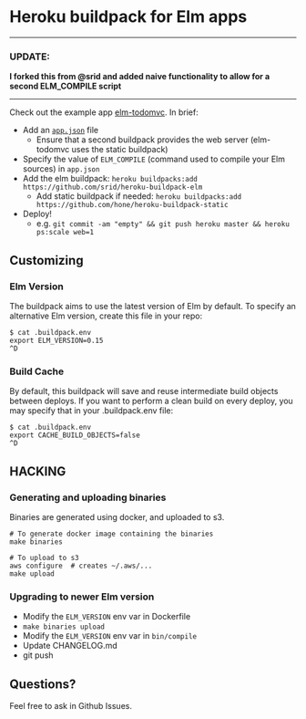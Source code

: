 # Heroku buildpack for Elm apps

---

### UPDATE:
**I forked this from @srid and added naive functionality to allow for a second ELM_COMPILE script**

---

Check out the example app [elm-todomvc](https://github.com/srid/elm-todomvc). In brief:

- Add an [`app.json`](https://github.com/srid/elm-todomvc/blob/heroku/app.json) file
  - Ensure that a second buildpack provides the web server (elm-todomvc uses the static buildpack)
- Specify the value of `ELM_COMPILE` (command used to compile your Elm sources) in `app.json`
- Add the elm buildpack: `heroku buildpacks:add https://github.com/srid/heroku-buildpack-elm`
  - Add static buildpack if needed: `heroku buildpacks:add https://github.com/hone/heroku-buildpack-static`
- Deploy! 
  - e.g. `git commit -am "empty" && git push heroku master && heroku ps:scale web=1`

## Customizing

### Elm Version

The buildpack aims to use the latest version of Elm by default. To specify an alternative Elm
version, create this file in your repo:

```
$ cat .buildpack.env
export ELM_VERSION=0.15
^D
```

### Build Cache
 
By default, this buildpack will save and reuse intermediate build objects between deploys. If you want to perform a clean build on every deploy, you may specify that in your .buildpack.env file:

```
$ cat .buildpack.env
export CACHE_BUILD_OBJECTS=false
^D
```

## HACKING

### Generating and uploading binaries

Binaries are generated using docker, and uploaded to s3.

```
# To generate docker image containing the binaries
make binaries

# To upload to s3
aws configure  # creates ~/.aws/...
make upload
```

### Upgrading to newer Elm version

* Modify the `ELM_VERSION` env var in Dockerfile
* `make binaries upload`
* Modify the `ELM_VERSION` env var in `bin/compile`
* Update CHANGELOG.md
* git push

## Questions?

Feel free to ask in Github Issues.
